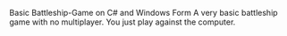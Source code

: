 Basic Battleship-Game on C# and Windows Form
A very basic battleship game with no multiplayer. You just play against the computer.
